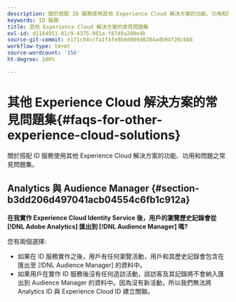 ```yaml
---
description: 關於搭配 ID 服務使用其他 Experience Cloud 解決方案的功能、功用和問題之常見問題集。
keywords: ID 服務
title: 其他 Experience Cloud 解決方案的常見問題集
exl-id: d1164951-01c9-4375-981a-f87d8a280e4b
source-git-commit: e171c94ccfa1f4fe9b8d909d0204adb94f20cbb6
workflow-type: tm+mt
source-wordcount: '156'
ht-degree: 100%

---
```


# 其他 Experience Cloud 解決方案的常見問題集{#faqs-for-other-experience-cloud-solutions}

關於搭配 ID 服務使用其他 Experience Cloud 解決方案的功能、功用和問題之常見問題集。

## Analytics 與 Audience Manager {#section-b3dd206d497041acb04554c6fb1c912a}

**在我實作 Experience Cloud Identity Service 後，用戶的瀏覽歷史記錄會從 [!DNL Adobe Analytics] 匯出到 [!DNL Audience Manager] 嗎?**

您有兩個選擇:

* 如果在 ID 服務實作之後，用戶有任何瀏覽活動，用戶和其歷史記錄會包含在匯出至 [!DNL Audience Manager] 的資料中。
* 如果用戶在實作 ID 服務後沒有任何造訪活動，該訪客及其記錄將不會納入匯出到 Audience Manager 的資料中。因為沒有新活動，所以我們無法將 Analytics ID 與 Experience Cloud ID 建立關聯。
